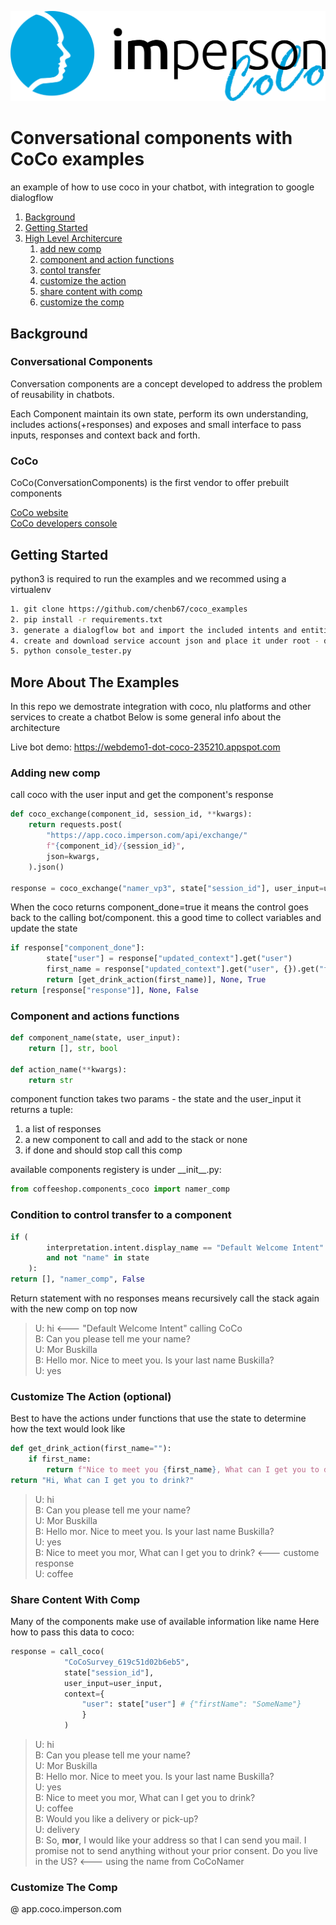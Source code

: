 ![CoCo Logo](images/imperson_logo_black.png)

# Conversational components with CoCo examples

an example of how to use coco in your chatbot, with integration to google dialogflow

1. [Background](#Background)
2. [Getting Started](#GettingStarted)
3. [High Level Architercure](#MoreAboutExample)
    1. [add new comp](#subparagraph1)
    2. [component and action functions](#component_actions)
    2. [contol transfer](#control_transfer)
    3. [customize the action](#CustomizeAction)
    4. [share content with comp](#ShareContent)
    5. [customize the comp](#CustomizeComp)

## Background <a name="Background"></a>
### Conversational Components
Conversation components are a concept developed to address the problem of reusability in chatbots.  
  
Each Component maintain its own state, perform its own understanding, includes actions(+responses) and exposes and small interface to pass inputs, responses and context back and forth.

### CoCo
CoCo(ConversationComponents) is the first vendor to offer prebuilt components

[CoCo website](https://www.coco.imperson.com/)  
[CoCo developers console](https://app.coco.imperson.com/)  

## Getting Started<a name="GettingStarted"></a>
python3 is required to run the examples and we recommed using a virtualenv

```bash 
1. git clone https://github.com/chenb67/coco_examples
2. pip install -r requirements.txt
3. generate a dialogflow bot and import the included intents and entities
4. create and download service account json and place it under root - dialogflow_serviceaccount.json
5. python console_tester.py
```

## More About The Examples <a name="MoreAboutExample"></a>
In this repo we demostrate integration with coco, nlu platforms and other services to create a chatbot
Below is some general info about the architecture

Live bot demo: https://webdemo1-dot-coco-235210.appspot.com

### Adding new comp <a name="subparagraph1"></a>
call coco with the user input and get the component's response

```python
def coco_exchange(component_id, session_id, **kwargs):
    return requests.post(
        "https://app.coco.imperson.com/api/exchange/" 
        f"{component_id}/{session_id}",
        json=kwargs,
    ).json()

response = coco_exchange("namer_vp3", state["session_id"], user_input=user_input)
```

When the coco returns component_done=true it means the control goes back to the calling bot/component. this a good time to collect variables and update the state

```python
if response["component_done"]:
        state["user"] = response["updated_context"].get("user")
        first_name = response["updated_context"].get("user", {}).get("firstName", "")
        return [get_drink_action(first_name)], None, True
return [response["response"]], None, False
```

### Component and actions functions <a name="component_actions"></a>

```python
def component_name(state, user_input):
    return [], str, bool

def action_name(**kwargs):
    return str
```
component function takes two params - the state and the user_input
it returns a tuple:
1. a list of responses
2. a new component to call and add to the stack or none
3. if done and should stop call this comp

available components registery is under \_\_init__.py:
```python
from coffeeshop.components_coco import namer_comp
```

### Condition to control transfer to a component <a name="control_transfer"></a>

```python
if (
        interpretation.intent.display_name == "Default Welcome Intent"
        and not "name" in state
    ):
return [], "namer_comp", False
```

Return statement with no responses means recursively call the stack again with the new comp on top now


> U: hi  <--- "Default Welcome Intent" calling CoCo  
> B: Can you please tell me your name?  
> U: Mor Buskilla  
> B: Hello mor. Nice to meet you. Is your last name Buskilla?   
> U: yes  

### Customize The Action (optional) <a name="CustomizeAction"></a>

Best to have the actions under functions that use the state to determine how the text would look like

```python
def get_drink_action(first_name=""):
    if first_name:
        return f"Nice to meet you {first_name}, What can I get you to drink?"
return "Hi, What can I get you to drink?"
```


> U: hi  
> B: Can you please tell me your name?  
> U: Mor Buskilla  
> B: Hello mor. Nice to meet you. Is your last name Buskilla?  
> U: yes                                                     
> B: Nice to meet you mor, What can I get you to drink?      <--- custome response      
> U: coffee  


### Share Content With Comp <a name="ShareContent"></a>
Many of the components make use of available information like name
Here how to pass this data to coco:

```python
response = call_coco(
            "CoCoSurvey_619c51d02b6eb5", 
            state["session_id"], 
            user_input=user_input, 
            context={
                "user": state["user"] # {"firstName": "SomeName"}
                }
            )
```

> U: hi  
> B: Can you please tell me your name?  
> U: Mor Buskilla  
> B: Hello mor. Nice to meet you. Is your last name Buskilla?  
> U: yes  
> B: Nice to meet you mor, What can I get you to drink?  
> U: coffee  
> B: Would you like a delivery or pick-up?  
> U: delivery  
> B: So, **mor**, I would like your address so that I can send you mail. I promise not to send anything without your prior consent.  Do you live in the US?               <--- using the name from CoCoNamer   



### Customize The Comp <a name="CustomizeComp"></a>
@ app.coco.imperson.com